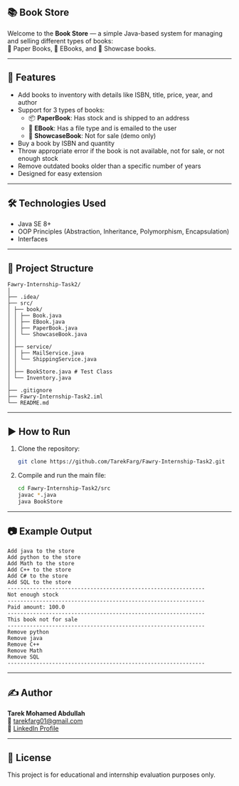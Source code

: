 
## 📚 Book Store

Welcome to the **Book Store** — a simple Java-based system for managing and selling different types of books:  
🧾 Paper Books, 📩 EBooks, and 📕 Showcase books.

---

## 📌 Features

- Add books to inventory with details like ISBN, title, price, year, and author
- Support for 3 types of books:
    - 📦 **PaperBook**: Has stock and is shipped to an address
    - 📧 **EBook**: Has a file type and is emailed to the user
    - 🚫 **ShowcaseBook**: Not for sale (demo only)
- Buy a book by ISBN and quantity
- Throw appropriate error if the book is not available, not for sale, or not enough stock
- Remove outdated books older than a specific number of years
- Designed for easy extension

---

## 🛠 Technologies Used

- Java SE 8+
- OOP Principles (Abstraction, Inheritance, Polymorphism, Encapsulation)
- Interfaces

---

## 📂 Project Structure

```
Fawry-Internship-Task2/
│
├── .idea/
├── src/
│ ├── book/
│ │ ├── Book.java 
│ │ ├── EBook.java 
│ │ ├── PaperBook.java 
│ │ └── ShowcaseBook.java
│ │
│ ├── service/
│ │ ├── MailService.java 
│ │ └── ShippingService.java
│ │
│ ├── BookStore.java # Test Class
│ └── Inventory.java 
│
├── .gitignore
├── Fawry-Internship-Task2.iml 
└── README.md 
```

---

## ▶️ How to Run

1. Clone the repository:
   ```bash
   git clone https://github.com/TarekFarg/Fawry-Internship-Task2.git
   ```

2. Compile and run the main file:
   ```bash
   cd Fawry-Internship-Task2/src
   javac *.java
   java BookStore
   ```

---

## 📷 Example Output

```
Add java to the store
Add python to the store
Add Math to the store
Add C++ to the store
Add C# to the store
Add SQL to the store
--------------------------------------------------------------
Not enough stock
--------------------------------------------------------------
Paid amount: 100.0
--------------------------------------------------------------
This book not for sale
--------------------------------------------------------------
Remove python
Remove java
Remove C++
Remove Math
Remove SQL
--------------------------------------------------------------
```

---

## ✍️ Author

**Tarek Mohamed Abdullah**  
📧 tarekfarg01@gmail.com  
💼 [LinkedIn Profile](https://www.linkedin.com/in/tarek-mohamed-325373267/)

---

## 📄 License

This project is for educational and internship evaluation purposes only.